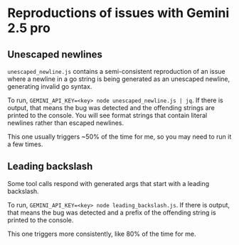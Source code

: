 # Reproductions of issues with Gemini 2.5 pro

## Unescaped newlines

`unescaped_newline.js` contains a semi-consistent reproduction of an issue where a newline in a go string is being generated as an unescaped newline, generating invalid go syntax.

To run, `GEMINI_API_KEY=<key> node unescaped_newline.js | jq`. If there is output, that means the bug was detected and the offending strings are printed to the console. You will see format strings that contain literal newlines rather than escaped newlines.

This one usually triggers ~50% of the time for me, so you may need to run it a few times.

## Leading backslash

Some tool calls respond with generated args that start with a leading backslash.

To run, `GEMINI_API_KEY=<key> node leading_backslash.js`. If there is output, that means the bug was detected and a prefix of the offending string is printed to the console.

This one triggers more consistently, like 80% of the time for me.
